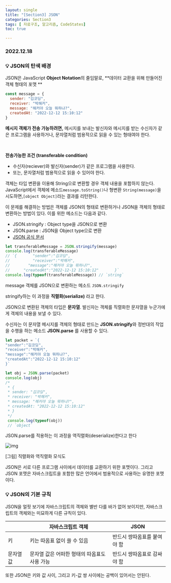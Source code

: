```yaml
---
layout: single
title: "[Section3] JSON"
categories: Section3
tags: [ 자료구조, 알고리즘, CodeStates]
toc: true

---
```


### 2022.12.18

### 💡 JSON의 탄색 배경 

JSON은 JavaScript **Object Notation**의 줄임말로, **데이터 교환을 위해 만들어진 객체 형태의 포맷 **

```js
const message = {
  sender: "김코딩",
  receiver: "박해커",
  message: "해커야 오늘 뭐하냐?",
  createdAt: "2022-12-12 15:10:12"
}
```

**메시지 객체가 전송 가능하려면,** 메시지를 보내는 발신자와 메시지를 받는 수신자가 같은 프로그램을 사용하거나, 문자열처럼 범용적으로 읽을 수 있는 형태여야 한다.

​        

**전송가능한 조건 (transferable condition)**       

- 수신자(reciever)와 발신자(sender)가 같은 프로그램을 사용한다. 
- 또는, 문자열처럼 범용적으로 읽을 수 있어야 한다. 

객체는 타입 변환을 이용해 String으로 변환할 경우 객체 내용을 포함하지 않는다. JavaScript에서 객체에 메소드`message.toString()`나 형변환 `String(message)`을 시도하면,` [object Object] `라는 결과를 리턴한다.

이 문제를 해결하는 방법은 객체를 JSON의 형태로 변환하거나 JSON을 객체의 형태로 변환하는 방법이 있다. 이를 위한 메소드는 다음과 같다.

- JSON.stringify : Object type을 JSON으로 변환
- JSON.parse : JSON을 Object type으로 변환
- [JSON 공식 문서](https://www.json.org/json-en.html)

```js
let transferableMessage = JSON.stringify(message)
console.log(transferableMessage) 
// `{		"sender":"김코딩",
//			"receiver":"박해커",
//		  "message":"해커야 오늘 뭐하냐?",
//	    "createdAt":"2022-12-12 15:10:12"		}`
console.log(typeof(transferableMessage)) // `string`
```

message 객체를 JSON으로 변환하는 메소드 `JSON.stringify`

stringify하는 이 과정을 **직렬화(serialize)** 라고 한다.

JSON으로 변환된 객체의 타입은 **문자열**. 발신자는 객체를 직렬화한 문자열을 누군가에게 객체의 내용을 보낼 수 있다. 

수신자는 이 문자열 메시지를 객체의 형태로 만드는 **JSON.stringify**와 정반대의 작업을 수행을 하는 메소드 **JSON.parse** 를 사용할 수 있다.

 

```js
let packet = `{
"sender":"김코딩",
"receiver":"박해커",
"message":"해커야 오늘 뭐하냐?",
"createdAt":"2022-12-12 15:10:12"	
}`

let obj = JSON.parse(packet)
console.log(obj)
/*
 * {
 * sender: "김코딩",
 * receiver: "박해커",
 * message: "해커야 오늘 뭐하냐?",
 * createdAt: "2022-12-12 15:10:12"
 * }
 */
 console.log(typeof(obj))
 // `object`
```

JSON.parse를 적용하는 이 과정을 역직렬화(deserialize)한다고 한다

 

![img](https://blog.kakaocdn.net/dn/bnihhz/btq8jJQbkb5/KtDkh5WKEn53JpCfrkzNk0/img.png)

[그림] 직렬화와 역직렬화 모식도

JSON은 서로 다른 프로그램 사이에서 데이터를 교환하기 위한 포맷이다. 그리고 JSON 포맷은 자바스크립트을 포함한 많은 언어에서 범용적으로 사용하는 유명한 포맷이다.



### 💡 JSON의 기본 규칙

JSON을 얼핏 보기에 자바스크립트의 객체와 별반 다를 바가 없어 보이지만, 자바스크립트의 객체와는 미묘하게 다른 규칙이 있다.

|           | 자바스크립트 객체                            | JSON                        |
| --------- | -------------------------------------------- | --------------------------- |
| 키        | 키는 따옴표 없이 쓸 수 있음                  | 반드시 쌍따옴표를 붙여야 함 |
| 문자열 값 | 문자열 값은 어떠한 형태의 따옴표도 사용 가능 | 반드시 쌍따옴표로 감싸야 함 |

 또한 JSON은 키와 값 사이, 그리고 키-값 쌍 사이에는 공백이 있어서는 안된다.

